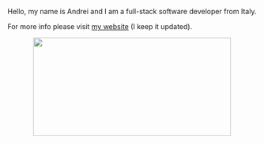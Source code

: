 
Hello, my name is Andrei and I am a full-stack software developer from Italy. 

For more info please visit [my website](https://andre-i.eu) (I keep it updated).


<p align="center">
  <img width="400" height="200" src="https://github-readme-stats.vercel.app/api/top-langs/?username=goto-eof&size_weight=0.15&count_weight=0.5&langs_count=20&layout=compact&theme=vision-friendly-dark">
